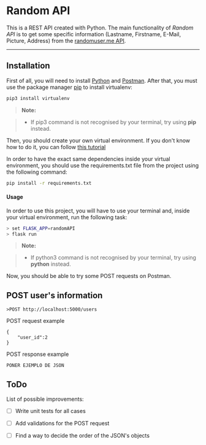 ﻿Random API
===================

This is a REST API created with Python. The main functionality of *Random API* is to get some specific information (Lastname, Firstname, E-Mail, Picture, Address) from the [ randomuser.me API](https://randomuser.me/api/?ud).

----------


Installation
-------------
First of all, you will need to install [Python](https://www.python.org/downloads/) and [Postman](https://www.getpostman.com/downloads/).
After that, you must use the package manager [pip](https://pip.pypa.io/en/stable/) to install virtualenv:
```bash
pip3 install virtualenv
```
> **Note:**

> - If pip3 command is not recognised by your terminal, try using **pip** instead.

Then, you should create your own virtual environment. If you don't know how to do it, you can follow [this tutorial](https://realpython.com/lessons/creating-virtual-environment/)

In order to have the exact same dependencies inside your virtual environment, you should use the requirements.txt file from the project using the following command:
```bash
pip install -r requirements.txt
``` 
#### Usage
In order to use this project, you will have to use your terminal and, inside your virtual environment, run the following task:
```bash
> set FLASK_APP=randomAPI
> flask run
```
> **Note:**

> - If python3 command is not recognised by your terminal, try using **python** instead.

Now, you should be able to try some POST requests on Postman.

## POST user's information
```
>POST http://localhost:5000/users
```
POST  request example
```
{
	"user_id":2
}
```
POST response example
```
PONER EJEMPLO DE JSON
```
## ToDo
List of possible improvements:

 - [ ] Write unit tests for all cases 
 - [ ] Add validations for the POST request
 - [ ] Find a way to decide the order of the JSON's objects

